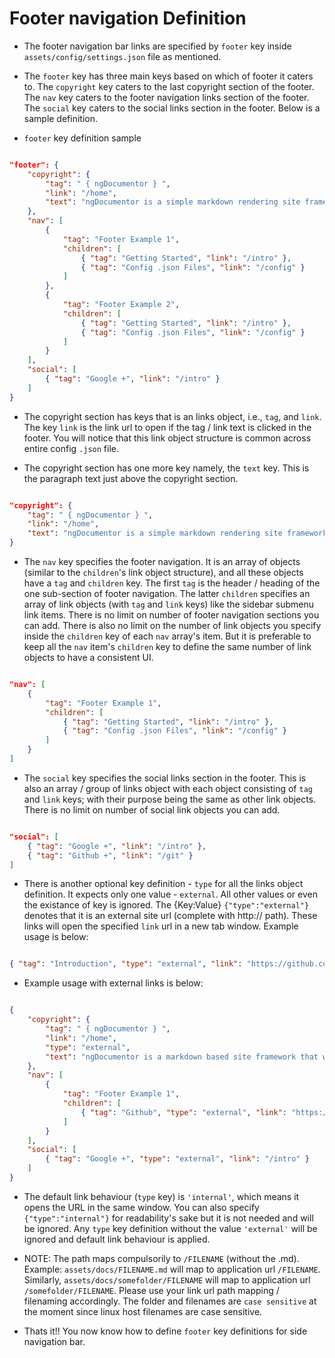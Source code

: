 # Footer navigation Definition


* The footer navigation bar links are specified by `footer` key inside `assets/config/settings.json` file as mentioned.


* The `footer` key has three main keys based on which of footer it caters to. The `copyright` key caters to the last copyright section of the footer. The `nav` key caters to the footer navigation links section of the footer. The `social` key caters to the social links section in the footer. Below is a sample definition.


* `footer` key definition sample


```json

"footer": {
    "copyright": {
        "tag": " { ngDocumentor } ",
        "link": "/home",
        "text": "ngDocumentor is a simple markdown rendering site framework that works even on HTML only hosts like github pages"
    },
    "nav": [
        {
            "tag": "Footer Example 1",
            "children": [
                { "tag": "Getting Started", "link": "/intro" },
                { "tag": "Config .json Files", "link": "/config" }
            ]
        },
        {
            "tag": "Footer Example 2",
            "children": [
                { "tag": "Getting Started", "link": "/intro" },
                { "tag": "Config .json Files", "link": "/config" }
            ]
        }
    ],
    "social": [
        { "tag": "Google +", "link": "/intro" }
    ]
}

```


* The copyright section has keys that is an links object, i.e., `tag`, and `link`. The key `link` is the link url to open if the tag / link text is clicked in the footer. You will notice that this link object structure is common across entire config `.json` file.


* The copyright section has one more key namely, the `text` key. This is the paragraph text just above the copyright section.


```json

"copyright": {
    "tag": " { ngDocumentor } ",
    "link": "/home",
    "text": "ngDocumentor is a simple markdown rendering site framework that works even on HTML only hosts like github pages"
}

```

* The `nav` key specifies the footer navigation. It is an array of objects (similar to the `children`'s link object structure), and all these objects have a `tag` and `children` key. The first `tag` is the header / heading of the one sub-section of footer navigation. The latter `children` specifies an array of link objects (with `tag` and `link` keys) like the sidebar submenu link items. There is no limit on number of footer navigation sections you can add. There is also no limit on the number of link objects you specify inside the `children` key of each `nav` array's item. But it is preferable to keep all the `nav` item's `children` key to define the same number of link objects to have a consistent UI.


```json

"nav": [
    {
        "tag": "Footer Example 1",
        "children": [
            { "tag": "Getting Started", "link": "/intro" },
            { "tag": "Config .json Files", "link": "/config" }
        ]
    }
]

```


* The `social` key specifies the social links section in the footer. This is also an array / group of links object with each object consisting of `tag` and `link` keys; with their purpose being the same as other link objects. There is no limit on number of social link objects you can add.


```json

"social": [
    { "tag": "Google +", "link": "/intro" },
    { "tag": "Github +", "link": "/git" }
]

```


* There is another optional key definition - `type` for all the links object definition. It expects only one value - `external`. All other values or even the existance of key is ignored. The {Key:Value} `{"type":"external"}` denotes that it is an external site url (complete with http:// path). These links will open the specified `link` url in a new tab window. Example usage is below: 


```json

{ "tag": "Introduction", "type": "external", "link": "https://github.com/ngDocumentor/ngDocumentor" }

```


* Example usage with external links is below:


```json

{
    "copyright": {
        "tag": " { ngDocumentor } ",
        "link": "/home",
        "type": "external",
        "text": "ngDocumentor is a markdown based site framework that works even on HTML only hosts like github pages"
    },
    "nav": [
        {
            "tag": "Footer Example 1",
            "children": [
                { "tag": "Github", "type": "external", "link": "https://github.com/ngDocumentor/ngDocumentor" }
            ]
        }
    ],
    "social": [
        { "tag": "Google +", "type": "external", "link": "/intro" }
    ]
}

```


* The default link behaviour (`type` key) is `'internal'`, which means it opens the URL in the same window. You can also specify `{"type":"internal"}` for readability's sake but it is not needed and will be ignored. Any `type` key definition without the value `'external'` will be ignored and default link behaviour is applied.


* NOTE: The path maps compulsorily to `/FILENAME` (without the .md). Example: `assets/docs/FILENAME.md` will map to application url `/FILENAME`. Similarly, `assets/docs/somefolder/FILENAME` will map to application url `/somefolder/FILENAME`. Please use your link url path mapping / filenaming accordingly. The folder and filenames are `case sensitive` at the moment since linux host filenames are case sensitive.


* Thats it!! You now know how to define `footer` key definitions for side navigation bar.

